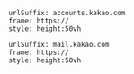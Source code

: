 
```custom-frames
urlSuffix: accounts.kakao.com
frame: https://
style: height:50vh
```

```custom-frames
urlSuffix: mail.kakao.com
frame: https://
style: height:50vh
```
